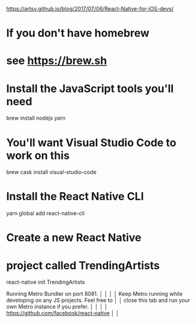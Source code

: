 https://artsy.github.io/blog/2017/07/06/React-Native-for-iOS-devs/

# If you don't have homebrew
# see https://brew.sh

# Install the JavaScript tools you'll need
brew install nodejs yarn

# You'll want Visual Studio Code to work on this
brew cask install visual-studio-code

# Install the React Native CLI
yarn global add react-native-cli

# Create a new React Native
# project called TrendingArtists
react-native init TrendingArtists

 Running Metro Bundler on port 8081.                                         │
│                                                                              │
│  Keep Metro running while developing on any JS projects. Feel free to        │
│  close this tab and run your own Metro instance if you prefer.               │
│                                                                              │
│  https://github.com/facebook/react-native                                    │
│                                             

